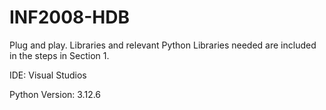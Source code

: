 # INF2008-HDB

Plug and play. Libraries and relevant Python Libraries needed are included in the steps in Section 1.

IDE: Visual Studios

Python Version: 3.12.6

